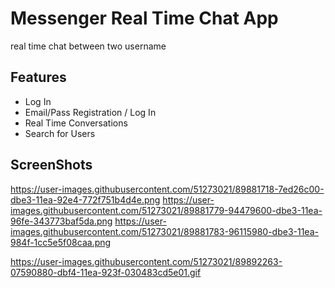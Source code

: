 # Messenger Real Time Chat App

real time chat between two username

## Features
- Log In
- Email/Pass Registration / Log In
- Real Time Conversations
- Search for Users

## ScreenShots
https://user-images.githubusercontent.com/51273021/89881718-7ed26c00-dbe3-11ea-92e4-772f751b4d4e.png
https://user-images.githubusercontent.com/51273021/89881779-94479600-dbe3-11ea-96fe-343773baf5da.png
https://user-images.githubusercontent.com/51273021/89881783-96115980-dbe3-11ea-984f-1cc5e5f08caa.png


https://user-images.githubusercontent.com/51273021/89892263-07590880-dbf4-11ea-923f-030483cd5e01.gif
